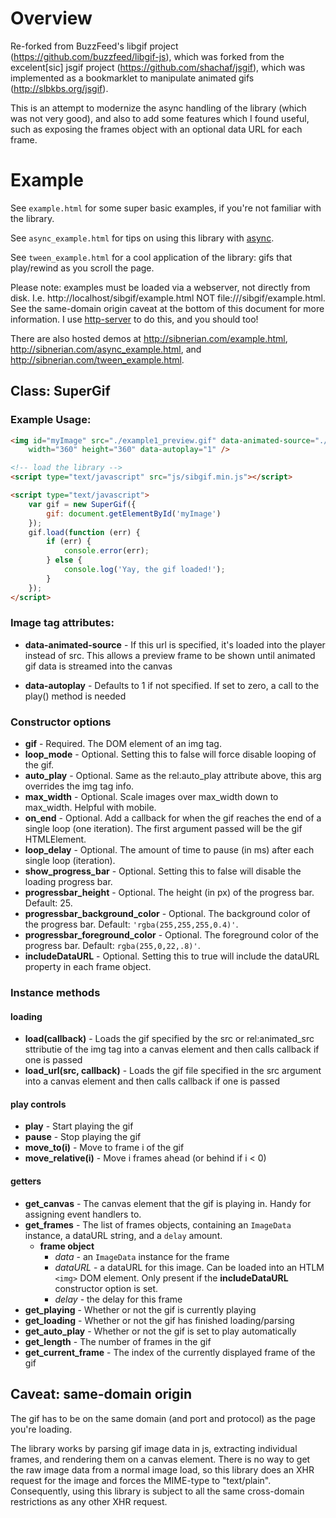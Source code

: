 # Overview

Re-forked from BuzzFeed's libgif project (https://github.com/buzzfeed/libgif-js), which was forked from the excelent[sic] jsgif project (https://github.com/shachaf/jsgif), which was implemented as a bookmarklet to manipulate animated gifs (http://slbkbs.org/jsgif).

This is an attempt to modernize the async handling of the library (which was not very good), and also to add some features which I found useful, such as exposing the frames object with an optional data URL for each frame.
# Example

See `example.html` for some super basic examples, if you're not familiar with the library.

See `async_example.html` for tips on using this library with [async](http://caolan.github.io/async/).

See `tween_example.html` for a cool application of the library: gifs that play/rewind as you scroll the page.

Please note: examples must be loaded via a webserver, not directly from disk. I.e. http://localhost/sibgif/example.html NOT file:///sibgif/example.html. See the same-domain origin caveat at the bottom of this document for more information. I use [http-server](https://github.com/indexzero/http-server) to do this, and you should too!

There are also hosted demos at http://sibnerian.com/example.html, http://sibnerian.com/async_example.html, and http://sibnerian.com/tween_example.html.

## Class: SuperGif

### Example Usage:

```html
<img id="myImage" src="./example1_preview.gif" data-animated-source="./example1.gif"
	width="360" height="360" data-autoplay="1" />

<!-- load the library -->
<script type="text/javascript" src="js/sibgif.min.js"></script>

<script type="text/javascript">
	var gif = new SuperGif({
		gif: document.getElementById('myImage')
	});
	gif.load(function (err) {
		if (err) {
			console.error(err);
		} else {
			console.log('Yay, the gif loaded!');
		}
	});
</script>
```

### Image tag attributes:

* **data-animated-source** -	If this url is specified, it's loaded into the player instead of src.
					This allows a preview frame to be shown until animated gif data is streamed into the canvas

* **data-autoplay** -		Defaults to 1 if not specified. If set to zero, a call to the play() method is needed

### Constructor options

* **gif**		-		Required. The DOM element of an img tag.
* **loop_mode**	-			Optional. Setting this to false will force disable looping of the gif.
* **auto\_play** -			Optional. Same as the rel:auto_play attribute above, this arg overrides the img tag info.
* **max\_width** -			Optional. Scale images over max\_width down to max_width. Helpful with mobile.
* **on_end** -				Optional. Add a callback for when the gif reaches the end of a single loop (one iteration). The first argument passed will be the gif HTMLElement.
* **loop_delay** -			Optional. The amount of time to pause (in ms) after each single loop (iteration).
* **show_progress_bar** - Optional. Setting this to false will disable the loading progress bar.
* **progressbar_height** -			Optional. The height (in px) of the progress bar. Default: 25.
* **progressbar_background_color** -			Optional. The background color of the progress bar. Default: `'rgba(255,255,255,0.4)'`.
* **progressbar_foreground_color** -			Optional. The foreground color of the progress bar. Default: `rgba(255,0,22,.8)'`.
* **includeDataURL** -										Optional. Setting this to true will include the dataURL property in each frame object.

### Instance methods

#### loading
* **load(callback)** -	Loads the gif specified by the src or rel:animated_src sttributie of the img tag into a canvas element and then calls callback if one is passed
* **load_url(src, callback)** -	Loads the gif file specified in the src argument into a canvas element and then calls callback if one is passed

#### play controls
* **play** -				Start playing the gif
* **pause** -				Stop playing the gif
* **move_to(i)** -		Move to frame i of the gif
* **move_relative(i)** -	Move i frames ahead (or behind if i < 0)

#### getters
* **get_canvas** - The canvas element that the gif is playing in. Handy for assigning event handlers to.
* **get_frames** - The list of frames objects, containing an `ImageData` instance, a dataURL string, and a `delay` amount.
	- **frame object**
		+ *data* - an `ImageData` instance for the frame
		+ *dataURL* - a dataURL for this image. Can be loaded into an HTLM `<img>` DOM element. Only present if the **includeDataURL** constructor option is set.
		+ *delay* - the delay for this frame
* **get_playing** - Whether or not the gif is currently playing
* **get_loading** - Whether or not the gif has finished loading/parsing
* **get\_auto_play** - Whether or not the gif is set to play automatically
* **get_length** - The number of frames in the gif
* **get\_current_frame** - The index of the currently displayed frame of the gif

## Caveat: same-domain origin

The gif has to be on the same domain (and port and protocol) as the page you're loading.

The library works by parsing gif image data in js, extracting individual frames, and rendering them on a canvas element. There is no way to get the raw image data from a normal image load, so this library does an XHR request for the image and forces the MIME-type to "text/plain". Consequently, using this library is subject to all the same cross-domain restrictions as any other XHR request.

